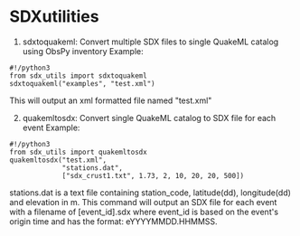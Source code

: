 # SDXutilities
1. sdxtoquakeml: Convert multiple SDX files to single QuakeML catalog using ObsPy inventory
Example: 
```
#!/python3
from sdx_utils import sdxtoquakeml
sdxtoquakeml("examples", "test.xml")
```
This will output an xml formatted file named "test.xml"

2. quakemltosdx: Convert single QuakeML catalog to SDX file for each event
Example:
```
#!/python3
from sdx_utils import quakemltosdx
quakemltosdx("test.xml",
             "stations.dat",
             ["sdx_crust1.txt", 1.73, 2, 10, 20, 20, 500])
```
stations.dat is a text file containing station_code, latitude(dd), longitude(dd) and elevation in m.
This command will output an SDX file for each event with a filename of [event_id].sdx where event_id is based
on the event's origin time and has the format: eYYYYMMDD.HHMMSS.
